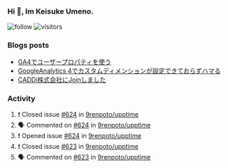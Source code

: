 ### Hi 👋, Im Keisuke Umeno.

<!--
**9renpoto/9renpoto** is a ✨ _special_ ✨ repository because its `README.md` (this file) appears on your GitHub profile.

Here are some ideas to get you started:

- 🔭 I’m currently working on ...
- 🌱 I’m currently learning ...
- 👯 I’m looking to collaborate on ...
- 🤔 I’m looking for help with ...
- 💬 Ask me about ...
- 📫 How to reach me: ...
- 😄 Pronouns: ...
- ⚡ Fun fact: ...
-->

![follow](https://img.shields.io/github/followers/9renpoto?label=Follow&style=social)
![visitors](https://komarev.com/ghpvc/?username=9renpoto&label=Profile%20views&color=0e75b6&style=flat)

### Blogs posts

<!-- BLOG-POST-LIST:START -->
- [GA4でユーザープロパティを使う](https://9renpoto.dev/2021/02/21/google-analytics-4-user-properties/)
- [GoogleAnalytics 4でカスタムディメンションが設定できておらずハマる](https://9renpoto.dev/2021/02/13/google-analytics-4/)
- [CADDi株式会社にJoinしました](https://9renpoto.dev/2020/12/05/join/)
<!-- BLOG-POST-LIST:END -->

### Activity

<!--START_SECTION:activity-->
1. ❗️ Closed issue [#624](https://github.com/9renpoto/upptime/issues/624) in [9renpoto/upptime](https://github.com/9renpoto/upptime)
2. 🗣 Commented on [#624](https://github.com/9renpoto/upptime/issues/624) in [9renpoto/upptime](https://github.com/9renpoto/upptime)
3. ❗️ Opened issue [#624](https://github.com/9renpoto/upptime/issues/624) in [9renpoto/upptime](https://github.com/9renpoto/upptime)
4. ❗️ Closed issue [#623](https://github.com/9renpoto/upptime/issues/623) in [9renpoto/upptime](https://github.com/9renpoto/upptime)
5. 🗣 Commented on [#623](https://github.com/9renpoto/upptime/issues/623) in [9renpoto/upptime](https://github.com/9renpoto/upptime)
<!--END_SECTION:activity-->

<!--START_SECTION:waka-->
<!--END_SECTION:waka-->

